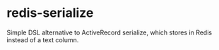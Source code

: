 redis-serialize
===============

Simple DSL alternative to ActiveRecord serialize, which stores in Redis instead of a text column.
